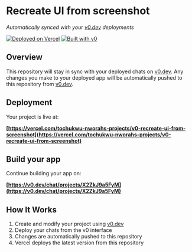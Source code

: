 # Recreate UI from screenshot

*Automatically synced with your [v0.dev](https://v0.dev) deployments*

[![Deployed on Vercel](https://img.shields.io/badge/Deployed%20on-Vercel-black?style=for-the-badge&logo=vercel)](https://vercel.com/tochukwu-nworahs-projects/v0-recreate-ui-from-screenshot)
[![Built with v0](https://img.shields.io/badge/Built%20with-v0.dev-black?style=for-the-badge)](https://v0.dev/chat/projects/X2ZkJ9a5FyM)

## Overview

This repository will stay in sync with your deployed chats on [v0.dev](https://v0.dev).
Any changes you make to your deployed app will be automatically pushed to this repository from [v0.dev](https://v0.dev).

## Deployment

Your project is live at:

**[https://vercel.com/tochukwu-nworahs-projects/v0-recreate-ui-from-screenshot](https://vercel.com/tochukwu-nworahs-projects/v0-recreate-ui-from-screenshot)**

## Build your app

Continue building your app on:

**[https://v0.dev/chat/projects/X2ZkJ9a5FyM](https://v0.dev/chat/projects/X2ZkJ9a5FyM)**

## How It Works

1. Create and modify your project using [v0.dev](https://v0.dev)
2. Deploy your chats from the v0 interface
3. Changes are automatically pushed to this repository
4. Vercel deploys the latest version from this repository
